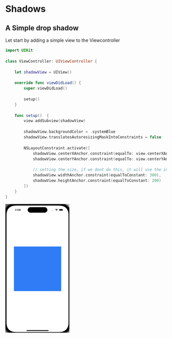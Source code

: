 # Shadows
## A Simple drop shadow
Let start by adding a simple view to the Viewcontroller

```swift
import UIKit

class ViewController: UIViewController {

    let shadowView = UIView()
    
    override func viewDidLoad() {
        super.viewDidLoad()
        
        setup()
    }
    
    func setup()  {
        view.addSubview(shadowView)
        
        shadowView.backgroundColor = .systemBlue
        shadowView.translatesAutoresizingMaskIntoConstraints = false
        
        NSLayoutConstraint.activate([
            shadowView.centerXAnchor.constraint(equalTo: view.centerXAnchor),
            shadowView.centerYAnchor.constraint(equalTo: view.centerYAnchor),
            
            // setting the size, if we dont do this, it will use the intrinsic size which will be 0
            shadowView.widthAnchor.constraint(equalToConstant: 300),
            shadowView.heightAnchor.constraint(equalToConstant: 200)
        ])
    }
}
```

<img src="Images/12.png" width="200" height="400">
